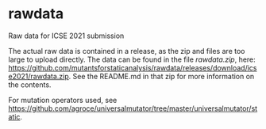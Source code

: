 # rawdata
Raw data for ICSE 2021 submission

The actual raw data is contained in a release, as the zip and files are too large to upload directly.  The data can be found in the file *rawdata.zip*, here: https://github.com/mutantsforstaticanalysis/rawdata/releases/download/icse2021/rawdata.zip.  See the README.md in that zip for more information on the contents.

For mutation operators used, see https://github.com/agroce/universalmutator/tree/master/universalmutator/static.
